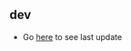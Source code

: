 <!-- https://developers.home-assistant.io/docs/add-ons/presentation#keeping-a-changelog -->

## dev

- Go [here](https://github.com/bertrandgressier/mcz-stove-gateway/commits/main/) to see last update 
